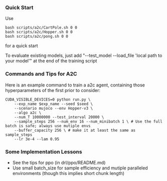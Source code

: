 ### Quick Start

Use
```
bash scripts/a2c/CartPole.sh 0 0
bash scripts/a2c/Hopper.sh 0 0
bash scripts/a2c/pong.sh 0 0
```
for a quick start

To evaluate existing models, just add "--test_model --load_file 'local path to your model'" at the end of the training script




### Commands and Tips for A2C

Here is an example command to train a a2c agent, containing those hyperparameters of the first prior to consider:

```
CUDA_VISIBLE_DEVICES=0 python run.py \
    --exp_name $exp_name --seed $seed \
    --scenario mujoco --env Hopper-v3 \
    --algo a2c \
    --num_T 10000000 --test_interval 20000 \
    --sample_steps 256 --num_env 16 --num_minibatch 1 \ # Use the full batch is safe; always use mutiple envs
    --buffer_capacity 256 \ # make it at least the same as sample_steps
    --lr 3e-4 --lam 0.95
```




### Some Implementation Lessons

- See the tips for ppo (in drl/ppo/README.md)
- Use small batch_size for sample efficiency and mutiple paralleled environments (though this implies short chunk length)
